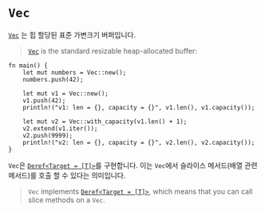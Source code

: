 # `Vec`

[`Vec`][1] 는 힙 할당된 표준 가변크기 버퍼입니다.
> [`Vec`][1] is the standard resizable heap-allocated buffer:

```rust,editable
fn main() {
    let mut numbers = Vec::new();
    numbers.push(42);

    let mut v1 = Vec::new();
    v1.push(42);
    println!("v1: len = {}, capacity = {}", v1.len(), v1.capacity());

    let mut v2 = Vec::with_capacity(v1.len() + 1);
    v2.extend(v1.iter());
    v2.push(9999);
    println!("v2: len = {}, capacity = {}", v2.len(), v2.capacity());
}
```

`Vec`은 [`Deref<Target = [T]>`][2]를 구현합니다. 
이는 `Vec`에서 슬라이스 메서드(배열 관련 메서드)를 호출 할 수 있다는 의미입니다.
> `Vec` implements [`Deref<Target = [T]>`][2], which means that you can call slice
> methods on a `Vec`.

[1]: https://doc.rust-lang.org/std/vec/struct.Vec.html
[2]: https://doc.rust-lang.org/std/vec/struct.Vec.html#deref-methods-[T]
